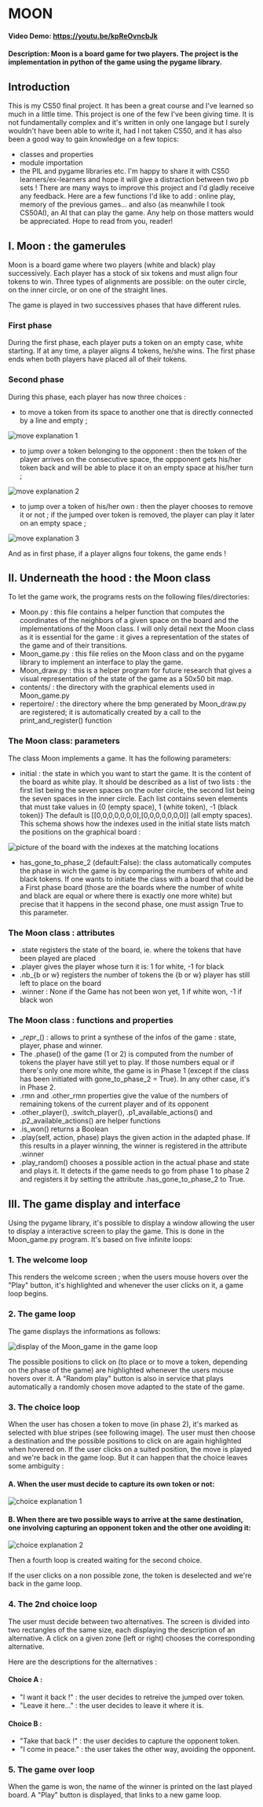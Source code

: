 # MOON
#### Video Demo:  <https://youtu.be/kpReOvncbJk>
#### Description: Moon is a board game for two players. The project is the implementation in python of the game using the pygame library.

## Introduction
This is my CS50 final project. It has been a great course and I've learned so much in a little time. This project is one of the few I've been giving time. It is not fundamentally complex and it's written in only one langage but I surely wouldn't have been able to write it, had I not taken CS50, and it has also been a good way to gain knowledge on a few topics:
- classes and properties
- module importation
- the PIL and pygame libraries
etc.
I'm happy to share it with CS50 learners/ex-learners and hope it will give a distraction between two pb sets !
There are many ways to improve this project and I'd gladly receive any feedback. Here are a few functions I'd like to add : online play, memory of the previous games... and also (as meanwhile I took CS50AI), an AI that can play the game. Any help on those matters would be appreciated. Hope to read from you, reader!

## I. Moon : the gamerules
Moon is a board game where two players (white and black) play successively. Each player has a stock of six tokens and must align four tokens to win. Three types of alignments are possible: on the outer circle, on the inner circle, or on one of the straight lines.

The game is played in two successives phases that have different rules.
### First phase
During the first phase, each player puts a token on an empty case, white starting. If at any time, a player aligns 4 tokens, he/she wins. The first phase ends when both players have placed all of their tokens.
### Second phase
During this phase, each player has now three choices :
- to move a token from its space to another one that is directly connected by a line and empty ;

![move explanation 1](/contents/expl_move1.png)

- to jump over a token belonging to the opponent : then the token of the player arrives on the consecutive space, the oppponent gets his/her token back and will be able to place it on an empty space at his/her turn ;

![move explanation 2](/contents/expl_move2.png)

- to jump over a token of his/her own : then the player chooses to remove it or not ; if the jumped over token is removed, the player can play it later on an empty space ;

![move explanation 3](/contents/expl_move3.png)

And as in first phase, if a player aligns four tokens, the game ends !

## II. Underneath the hood : the Moon class
To let the game work, the programs rests on the following files/directories:
- Moon.py : this file contains a helper function that computes the coordinates of the neighbors of a given space on the board and the implementations of the Moon class. I will only detail next the Moon class as it is essential for the game : it gives a representation of the states of the game and of their transitions.
- Moon_game.py : this file relies on the Moon class and on the pygame library to implement an interface to play the game.
- Moon_draw.py : this is a helper program for future research that gives a visual representation of the state of the game as a 50x50 bit map.
- contents/ : the directory with the graphical elements used in Moon_game.py
- repertoire/ : the directory where the bmp generated by Moon_draw.py are registered; it is automatically created by a call to the print_and_register() function

### The Moon class: parameters
The class Moon implements a game. It has the following parameters:
- initial : the state in which you want to start the game. It is the content of the board as white play. It should be described as a list of two lists : the first list being the seven spaces on the outer circle, the second list being the seven spaces in the inner circle. Each list contains seven elements that must take values in {0 (empty space), 1 (white token), -1 (black token)} The default is [[0,0,0,0,0,0,0],[0,0,0,0,0,0,0]] (all empty spaces).
This schema shows how the indexes used in the initial state lists match the positions on the graphical board :

![picture of the board with the indexes at the matching locations](/contents/indexes.png)

- has_gone_to_phase_2 (default:False): the class automatically computes the phase in wich the game is by comparing the numbers of white and black tokens. If one wants to initiate the class with a board that could be a First phase board (those are the boards where the number of white and black are equal or where there is exactly one more white) but precise that it happens in the second phase, one must assign True to this parameter.

### The Moon class : attributes
- .state registers the state of the board, ie. where the tokens that have been played are placed
- .player gives the player whose turn it is: 1 for white, -1 for black
- .nb_{b or w} registers the number of tokens the {b or w} player has still left to place on the board
- .winner : None if the Game has not been won yet, 1 if white won, -1 if black won

### The Moon class : functions and properties
- \__repr__() : allows to print a synthese of the infos of the game : state, player, phase and winner.
- The .phase() of the game (1 or 2) is computed from the number of tokens the player have still yet to play. If those numbers equal or if there's only one more white, the game is in Phase 1 (except if the class has been initiated with gone_to_phase_2 = True). In any other case, it's in Phase 2.
- .rmn and .other_rmn properties give the value of the numbers of remaining tokens of the current player and of its opponent
- .other_player(), .switch_player(), .p1_available_actions() and .p2_available_actions() are helper functions
- .is_won() returns a Boolean
- .play(self, action, phase) plays the given action in the adapted phase. If this results in a player winning, the winner is registered in the attribute .winner
- .play_random() chooses a possible action in the actual phase and state and plays it. It detects if the game needs to go from phase 1 to phase 2 and registers it by setting the attribute .has_gone_to_phase_2 to True.

## III. The game display and interface
Using the pygame library, it's possible to display a window allowing the user to display a interactive screen to play the game. This is done in the Moon_game.py program. It's based on five infinite loops:
### 1. The welcome loop
This renders the welcome screen ; when the users mouse hovers over the "Play" button, it's highlighted and whenever the user clicks on it, a game loop begins.
### 2. The game loop
The game displays the informations as follows:

![display of the Moon_game in the game loop](/contents/expl_board.png)

The possible positions to click on (to place or to move a token, depending on the phase of the game) are highlighted whenever the users mouse hovers over it. A "Random play" button is also in service that plays automatically a randomly chosen move adapted to the state of the game.
### 3. The choice loop
When the user has chosen a token to move (in phase 2), it's marked as selected with blue stripes (see following image). The user must then choose a destination and the possible positions to click on are again highlighted when hovered on. If the user clicks on a suited position, the move is played and we're back in the game loop. But it can happen that the choice leaves some ambiguity :

#### A. When the user must decide to capture its own token or not:
![choice explanation 1](/contents/expl_choice1.png)

#### B. When there are two possible ways to arrive at the same destination, one involving capturing an opponent token and the other one avoiding it:
![choice explanation 2](/contents/expl_choice2.png)

Then a fourth loop is created waiting for the second choice.

If the user clicks on a non possible zone, the token is deselected and we're back in the game loop.

### 4. The 2nd choice loop
The user must decide between two alternatives. The screen is divided into two rectangles of the same size, each displaying the description of an alternative. A click on a given zone (left or right) chooses the corresponding alternative.

Here are the descriptions for the alternatives :
#### Choice A :
- "I want it back !" : the user decides to retreive the jumped over token.
- "Leave it here..." : the user decides to leave it where it is.

#### Choice B :
- "Take that back !" : the user decides to capture the opponent token.
- "I come in peace." : the user takes the other way, avoiding the opponent.

### 5. The game over loop
When the game is won, the name of the winner is printed on the last played board. A "Play" button is displayed, that links to a new game loop.
